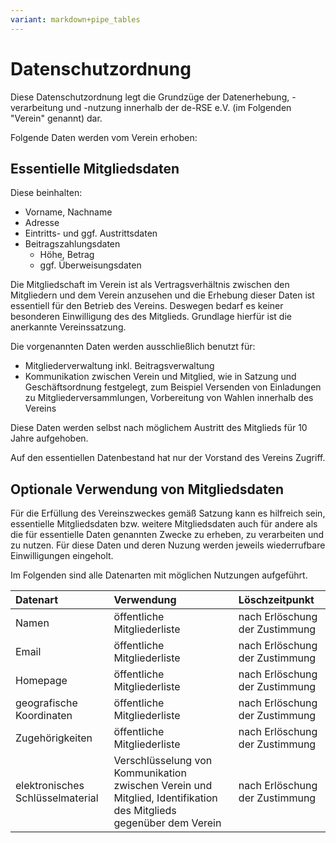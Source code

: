 ```yaml
---
variant: markdown+pipe_tables
---
```

# Datenschutzordnung

Diese Datenschutzordnung legt die Grundzüge der Datenerhebung, -verarbeitung und -nutzung innerhalb der de-RSE e.V. (im Folgenden "Verein" genannt) dar.

Folgende Daten werden vom Verein erhoben:

## Essentielle Mitgliedsdaten
Diese beinhalten:

- Vorname, Nachname
- Adresse
- Eintritts- und ggf. Austrittsdaten
- Beitragszahlungsdaten
    - Höhe, Betrag
    - ggf. Überweisungsdaten

Die Mitgliedschaft im Verein ist als Vertragsverhältnis zwischen den Mitgliedern und dem Verein anzusehen und die Erhebung dieser Daten ist essentiell für den Betrieb des Vereins.
Deswegen bedarf es keiner besonderen Einwilligung des des Mitglieds.
Grundlage hierfür ist die anerkannte Vereinssatzung.

Die vorgenannten Daten werden ausschließlich benutzt für:

- Mitgliederverwaltung inkl. Beitragsverwaltung
- Kommunikation zwischen Verein und Mitglied, wie in Satzung und Geschäftsordnung
  festgelegt, zum Beispiel Versenden von Einladungen zu Mitgliederversammlungen,
  Vorbereitung von Wahlen innerhalb des Vereins

Diese Daten werden selbst nach möglichem Austritt des Mitglieds für 10 Jahre aufgehoben.

Auf den essentiellen Datenbestand hat nur der Vorstand des Vereins Zugriff.

## Optionale Verwendung von Mitgliedsdaten
Für die Erfüllung des Vereinszweckes gemäß Satzung kann es hilfreich sein, essentielle Mitgliedsdaten bzw. weitere Mitgliedsdaten auch für andere als die für essentielle Daten genannten Zwecke zu erheben, zu verarbeiten und zu nutzen.
Für diese Daten und deren Nuzung werden jeweils wiederrufbare Einwilligungen eingeholt.

Im Folgenden sind alle Datenarten mit möglichen Nutzungen aufgeführt.

| Datenart      | Verwendung       | Löschzeitpunkt     |
|:--------------|:----------------------------|:-------------------|
|Namen          |öffentliche Mitgliederliste| nach Erlöschung der Zustimmung |
|Email          |öffentliche Mitgliederliste| nach Erlöschung der Zustimmung |
|Homepage       |öffentliche Mitgliederliste| nach Erlöschung der Zustimmung |
|geografische Koordinaten|öffentliche Mitgliederliste| nach Erlöschung der Zustimmung |
|Zugehörigkeiten|öffentliche Mitgliederliste| nach Erlöschung der Zustimmung |
|elektronisches Schlüsselmaterial|Verschlüsselung von Kommunikation zwischen Verein und Mitglied, Identifikation des Mitglieds gegenüber dem Verein | nach Erlöschung der Zustimmung |


